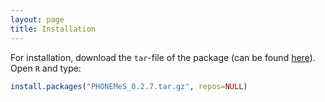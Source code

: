```yaml
---
layout: page
title: Installation
---
```


For installation, download the `tar`-file of the package (can be found [here](https://github.com/saezlab/PHONEMeS/tree/master/Package)). Open `R` and type:

```R
install.packages("PHONEMeS_0.2.7.tar.gz", repos=NULL)
```
